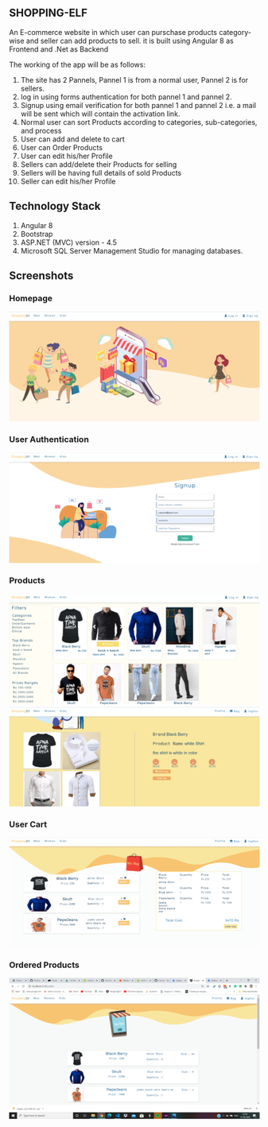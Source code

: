## SHOPPING-ELF

An E-commerce website in which user can purschase products category-wise and seller can add products to sell. it is built using Angular 8 as Frontend and  .Net as Backend

The working of the app will be as follows:
1. The site has 2 Pannels, Pannel 1 is from a normal user, Pannel 2 is for sellers.
2. log in using forms authentication for both pannel 1 and pannel 2.
3. Signup using email verification for both pannel 1 and pannel 2 i.e. a mail will be sent which will contain the activation link.
4. Normal user can sort Products according to categories, sub-categories, and process
5. User can add and delete to cart
6. User can Order Products
7. User can edit his/her Profile
7. Sellers can add/delete their Products for selling
8. Sellers will be having full details of sold Products
9. Seller can edit his/her Profile

## Technology Stack
1. Angular 8
2. Bootstrap
3. ASP.NET (MVC) version - 4.5
4. Microsoft SQL Server Management Studio for managing databases.

## Screenshots

### Homepage
![Image](/images/homepage.png)

### User Authentication
![Image](/images/signup.png) 

### Products
![Image](/images/products.png) ![Image](/images/details.png) 


### User Cart
![Image](/images/cart.png) 

### Ordered Products
![Image](/images/order.png) 